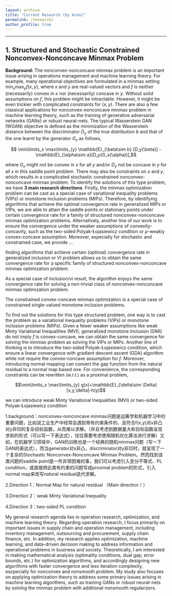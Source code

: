 ```yaml
---
layout: archive
title: "Current Research (by Area)"
permalink: /research/
author_profile: true
---
```

***

## 1. Structured and Stochastic Constrained Nonconvex-Nonconcave Minmax Problem

**Background:** The nonconvex-nonconcave minmax problem is an important issue arising in operations management and machine learning theory. For example, many operational objectives are formulated in a minmax setting $\min_{x}\max_{y}f(x,y)$, where $x$ and $y$ are real-valued vectors and $f$ is neither (necessarily) convex in $x$ nor (necessarily) concave in $y$. Without solid assumptions on $f$, this problem might be intractable. However, it might be even trickier with complicated constraints for $(x,y)$. There are also a few classical applications for nonconvex-nonconcave minmax problem in machine learning theory, such as the training of generative adversarial networks (GANs) or robust neural-nets. The typical Wasserstein GAN (WGAN) objective is defined as the minimization of the Wasserstein distance between the discriminator $D_y$ of the true distribution $b$ and that of the one learnt by the generator $G_x$ as follows,

$$ \min\limits_x \max\limits_{y} \mathbb{E}_{\beta\sim b} [D_y(\beta)] - \mathbb{E}_{\alpha\sim a}[D_y(G_x(\alpha))],$$

where $G_x$ might not be convex in $x$ for all $y$ and/or $D_y$ not be concave in $y$ for all $x$ in this saddle point problem. There may also be constraints on $x$ and $y$, which results in a complicated stochastic constrained nonconvex-nonconcave minmax problem. To identify the solutions of this type problem, we have **3 main research directions**. Firstly, the minmax optimization problem can be cast as a special case of variational inequality problems (VIPs) or monotone inclusion problems (MIPs). Therefore, by identifying algorithms that achieve the optimal convergence rate in generalized MIPs or VIPs, we are able to attain the saddle points or stationary points under certain convergence rate for a family of structured nonconvex-nonconcave minmax optimization problems. Alternatively, another line of our work is to ensure the convergence under the weaker assumptions of convexity-concavity, such as the two-sided Polyak-Łojasiewicz condition or $\rho$-weakly convex-concave assumption. Moreover, especially for stochastic and constrained case, we provide ...



finding algorithms that achieve certain (optimal) convergence rate in generalized inclusion or VI problem allows us to obtain the same convergence rate for a specific family of structured nonconvex-nonconcave minmax optimization problem.

As a special case of inclusion/vi result, the algorithm enjoys the same convergence rate for solving a non-trivial class of nonconvex-nonconcave minmax optimization problem.

The constrained convex-concave minmax optimization is a special case of constrained single-valued monotone inclusion problems.


To find out the solutions for this type structured problem, one way is to cast the problem as a variational inequality problems (VIPs) or monotone inclusion problems (MIPs). Given a fewer weaker assumptions like weak Minty Variational Inequalities (MVI), generalized monotone inclusion (GMI) do not imply $f$ is convex-concave, we can obtain the same convergence for solving the minmax problem as solving the VIPs or MIPs. Another line of thinking is to introduce the two-sided Polyak-Łojasiewicz condition, which ensure a linear convergence with gradient descent ascent (GDA) algorithm while not require the convex-concave assumption for $f$. Moreover, introducing normal mapping can convert the gap function from the natural residual to a normal map based one. For convenience, the corresponding constraints can be rewritten (w.r.t.) as a proximal problem,

$$\min\limits_x \max\limits_{y} g(x)+\mathbb{E}_{\delta\sim \Delta}[x,y,\delta]-h(y)$$


we can introduce weak Minty Variational Inequalities (MVI) or two-sided Polyak-Łojasiewicz condition


1.background：nonconvex-nonconcave minmax问题是运筹学和机器学习中的重要问题，比如说工业生产中经常会遇到带有约束条件的、且符合f(x,y)对x非凸对y非凹的复杂目标函数，从而难以求解。（并且考虑到数据量大和目标函数呈现求和的形式（可以写一下表达式），往往需要考虑使用随机优化算法进行求解）又如，在机器学习领域中，GAN的训练也是一个经典的随机minmax问题（写一下GAN的表达式），而当generator对x非凸，discriminator对y非凹时，就呈现了一个复杂的Stochastic Nonconvex-Nonconcave Minmax Problem。然而找到该类问题的saddle point是一件非常困难的事，我们可以考虑引入变分不等式、PL condition，或直接把此类有约束的问题写成proximal problem的形式，引入normal map来改写natural residual迭代求解。

2.Direction 1：Normal Map for natural residual （Main direction！）

3.Direction 2：weak Minty Variational Inequality

4.Direction 3：two-sided PL condition


My general research agenda lies in operation research, optimization, and machine learning theory. Regarding operation research, I focus primarily on important issues in supply chain and operation management, including inventory management, outsourcing and procurement, supply chain finance, etc. In addition, my research applies optimization, machine learning, and data-driven decision making to address information and operational problems in business and society. Theoretically, I am interested in making mathematical analysis (optimality conditions, dual gap, error bounds, etc.) for optimization algorithms, and accordingly designing new algorithms with faster convergence and less iteration complexity, escpecially for nonconvex and nonsmooth problem. My study also focuses on applying optimization theory to address some primary issues arising in machine learning algorithms, such as training GANs or robust neural-nets by solving the minmax problem with additional nonsmooth regularizers. 